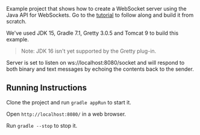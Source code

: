 Example project that shows how to create a WebSocket server using the Java API for WebSockets. Go to the [tutorial](https://learn.vonage.com/blog/2018/10/22/create-websocket-server-java-api-dr) to follow along and build it from scratch.

We've used JDK 15, Gradle 7.1, Gretty 3.0.5 and Tomcat 9 to build this example. 
> Note: JDK 16 isn't yet supported by the Gretty plug-in.

Server is set to listen on ws://localhost:8080/socket and will respond to both binary and text messages by echoing the contents back to the sender.

## Running Instructions

Clone the project and run `gradle appRun` to start it.

Open `http://localhost:8080/` in a web browser.

Run `gradle --stop` to stop it.
